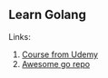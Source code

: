 ## Learn Golang

Links:
1. [Course from Udemy](https://www.udemy.com/learn-how-to-code/learn/v4/overview)
2. [Awesome go repo](https://github.com/avelino/awesome-go)
